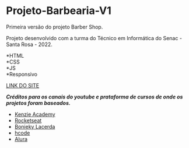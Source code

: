 # Projeto-Barbearia-V1
 Primeira versão do projeto Barber Shop.
 
 Projeto desenvolvido com a turma do Técnico em Informática do Senac - Santa Rosa - 2022.
 
 *HTML\
 *CSS\
 *JS\
 *Responsivo
 
 [LINK DO SITE](https://robsondpreuss.github.io/Projeto-Barbearia-V1/)

 _**Créditos para os canais do youtube e prataforma de cursos de onde os projetos foram baseados.**_

* [Kenzie Academy](https://www.youtube.com/channel/UC6rcCbDzhVoIm1V7WnwPDIQ)
* [Rocketseat](https://www.youtube.com/channel/UCSfwM5u0Kce6Cce8_S72olg)
* [Bonieky Lacerda](https://www.youtube.com/user/bonieky)
* [hcode](https://www.youtube.com/channel/UCjWENuSH2gX55-y7QSZiWxA)
* [Alura](https://www.youtube.com/user/aluracursosonline)
